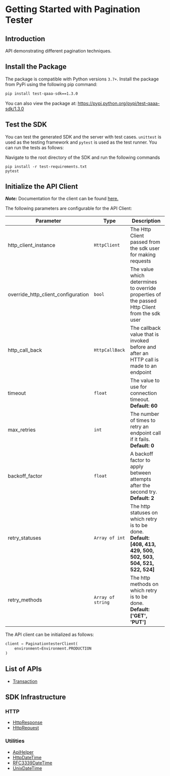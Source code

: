 
# Getting Started with Pagination Tester

## Introduction

API demonstrating different pagination techniques.

## Install the Package

The package is compatible with Python versions `3.7+`.
Install the package from PyPi using the following pip command:

```bash
pip install test-qaaa-sdk==1.3.0
```

You can also view the package at:
https://pypi.python.org/pypi/test-qaaa-sdk/1.3.0

## Test the SDK

You can test the generated SDK and the server with test cases. `unittest` is used as the testing framework and `pytest` is used as the test runner. You can run the tests as follows:

Navigate to the root directory of the SDK and run the following commands

```
pip install -r test-requirements.txt
pytest
```

## Initialize the API Client

**_Note:_** Documentation for the client can be found [here.](https://www.github.com/tahaali2000/test-qaaa-python-sdk/tree/1.3.0/doc/client.md)

The following parameters are configurable for the API Client:

| Parameter | Type | Description |
|  --- | --- | --- |
| http_client_instance | `HttpClient` | The Http Client passed from the sdk user for making requests |
| override_http_client_configuration | `bool` | The value which determines to override properties of the passed Http Client from the sdk user |
| http_call_back | `HttpCallBack` | The callback value that is invoked before and after an HTTP call is made to an endpoint |
| timeout | `float` | The value to use for connection timeout. <br> **Default: 60** |
| max_retries | `int` | The number of times to retry an endpoint call if it fails. <br> **Default: 0** |
| backoff_factor | `float` | A backoff factor to apply between attempts after the second try. <br> **Default: 2** |
| retry_statuses | `Array of int` | The http statuses on which retry is to be done. <br> **Default: [408, 413, 429, 500, 502, 503, 504, 521, 522, 524]** |
| retry_methods | `Array of string` | The http methods on which retry is to be done. <br> **Default: ['GET', 'PUT']** |

The API client can be initialized as follows:

```python
client = PaginationtesterClient(
    environment=Environment.PRODUCTION
)
```

## List of APIs

* [Transaction](https://www.github.com/tahaali2000/test-qaaa-python-sdk/tree/1.3.0/doc/controllers/transaction.md)

## SDK Infrastructure

### HTTP

* [HttpResponse](https://www.github.com/tahaali2000/test-qaaa-python-sdk/tree/1.3.0/doc/http-response.md)
* [HttpRequest](https://www.github.com/tahaali2000/test-qaaa-python-sdk/tree/1.3.0/doc/http-request.md)

### Utilities

* [ApiHelper](https://www.github.com/tahaali2000/test-qaaa-python-sdk/tree/1.3.0/doc/api-helper.md)
* [HttpDateTime](https://www.github.com/tahaali2000/test-qaaa-python-sdk/tree/1.3.0/doc/http-date-time.md)
* [RFC3339DateTime](https://www.github.com/tahaali2000/test-qaaa-python-sdk/tree/1.3.0/doc/rfc3339-date-time.md)
* [UnixDateTime](https://www.github.com/tahaali2000/test-qaaa-python-sdk/tree/1.3.0/doc/unix-date-time.md)

